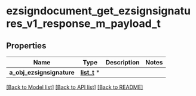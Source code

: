 # ezsigndocument_get_ezsignsignatures_v1_response_m_payload_t

## Properties
Name | Type | Description | Notes
------------ | ------------- | ------------- | -------------
**a_obj_ezsignsignature** | [**list_t**](ezsignsignature_response_compound.md) \* |  | 

[[Back to Model list]](../README.md#documentation-for-models) [[Back to API list]](../README.md#documentation-for-api-endpoints) [[Back to README]](../README.md)


